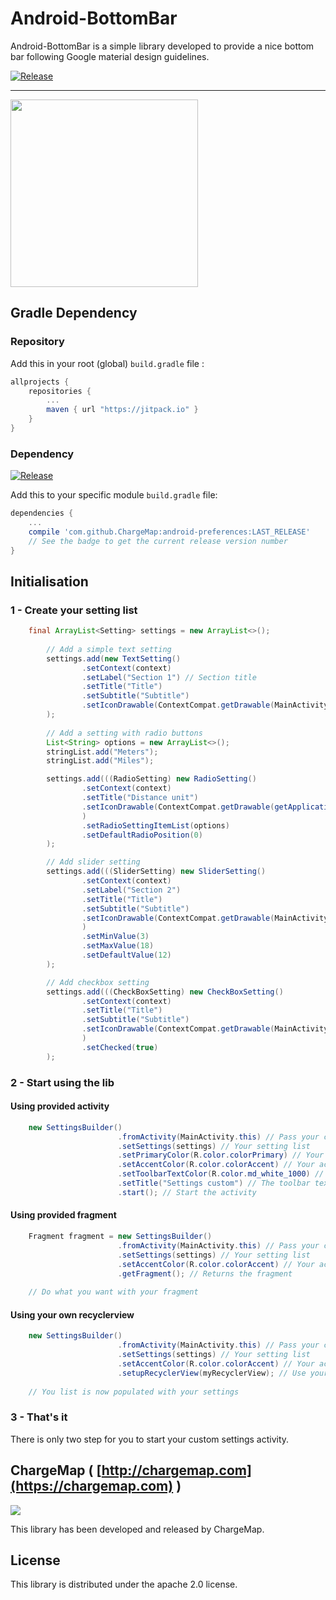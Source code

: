 # Android-BottomBar

Android-BottomBar is a simple library developed to provide a nice bottom bar following Google material design guidelines.

[![Release](https://jitpack.io/v/ChargeMap/android-preferences.svg)](https://jitpack.io/v/ChargeMap/android-preferences.svg)

---

<img src="https://github.com/ChargeMap/android-preferences/blob/master/art/demo.png" width="300"/>

## Gradle Dependency

### Repository

Add this in your root (global) `build.gradle` file :

```gradle
allprojects {
	repositories {
		...
		maven { url "https://jitpack.io" }
	}
}
```

### Dependency

[![Release](https://jitpack.io/v/ChargeMap/android-preferences.svg)](https://jitpack.io/v/ChargeMap/android-preferences.svg)

Add this to your specific module `build.gradle` file:

```gradle
dependencies {
	...
	compile 'com.github.ChargeMap:android-preferences:LAST_RELEASE'
	// See the badge to get the current release version number
}
```

## Initialisation

### 1 -  Create your setting list

```java
    final ArrayList<Setting> settings = new ArrayList<>();
    
    	// Add a simple text setting
        settings.add(new TextSetting()
                .setContext(context)
                .setLabel("Section 1") // Section title
                .setTitle("Title")
                .setSubtitle("Subtitle")
                .setIconDrawable(ContextCompat.getDrawable(MainActivity.this, android.R.drawable.ic_media_pause)) // Setting icon
        );
        
        // Add a setting with radio buttons
        List<String> options = new ArrayList<>();
        stringList.add("Meters");
        stringList.add("Miles");

        settings.add(((RadioSetting) new RadioSetting()
                .setContext(context)
                .setTitle("Distance unit")
                .setIconDrawable(ContextCompat.getDrawable(getApplicationContext(), android.R.drawable.ic_media_pause))
                )
                .setRadioSettingItemList(options)
                .setDefaultRadioPosition(0)
        );

		// Add slider setting
        settings.add(((SliderSetting) new SliderSetting()
                .setContext(context)
                .setLabel("Section 2")
                .setTitle("Title")
                .setSubtitle("Subtitle")
                .setIconDrawable(ContextCompat.getDrawable(MainActivity.this, android.R.drawable.ic_media_pause))
            	)
                .setMinValue(3)
                .setMaxValue(18)
                .setDefaultValue(12)
        );

		// Add checkbox setting
        settings.add(((CheckBoxSetting) new CheckBoxSetting()
                .setContext(context)
                .setTitle("Title")
                .setSubtitle("Subtitle")
                .setIconDrawable(ContextCompat.getDrawable(MainActivity.this, android.R.drawable.ic_delete))
            	)
                .setChecked(true)
        );
```

### 2 - Start using the lib

#### Using provided activity

```java
    new SettingsBuilder()
                        .fromActivity(MainActivity.this) // Pass your current activity
                        .setSettings(settings) // Your setting list
                        .setPrimaryColor(R.color.colorPrimary) // Your primary color
                        .setAccentColor(R.color.colorAccent) // Your accent color
                        .setToolbarTextColor(R.color.md_white_1000) // The color for the toolbar text and icons
                        .setTitle("Settings custom") // The toolbar text
                        .start(); // Start the activity
```

#### Using provided fragment

```java
    Fragment fragment = new SettingsBuilder()
                        .fromActivity(MainActivity.this) // Pass your current activity
                        .setSettings(settings) // Your setting list
                        .setAccentColor(R.color.colorAccent) // Your accent color
                        .getFragment(); // Returns the fragment
                        
    // Do what you want with your fragment
```

#### Using your own recyclerview

```java
    new SettingsBuilder()
                        .fromActivity(MainActivity.this) // Pass your current activity
                        .setSettings(settings) // Your setting list
                        .setAccentColor(R.color.colorAccent) // Your accent color
                        .setupRecyclerView(myRecyclerView); // Use your recyclerview to display the list
                        
    // You list is now populated with your settings 
```

### 3 - That's it 

There is only two step for you to start your custom settings activity.

## ChargeMap ( [http://chargemap.com](https://chargemap.com) )

<img src="https://chargemap.com/img/logo.png" />

 This library has been developed and released by ChargeMap.

## License

This library is distributed under the apache 2.0 license.